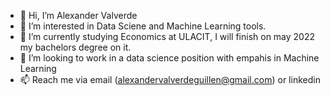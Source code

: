 - 👋 Hi, I’m Alexander Valverde
- 👀 I’m interested in Data Sciene and Machine Learning tools. 
- 🌱 I’m currently studying Economics at ULACIT, I will finish on may 2022 my bachelors degree on it.
- 💞️ I’m looking to work in a data science position with empahis in Machine Learning
- 📫 Reach me via email (alexandervalverdeguillen@gmail.com) or linkedin 

<!---
alevalve/alevalve is a ✨ special ✨ repository because its `README.md` (this file) appears on your GitHub profile.
You can click the Preview link to take a look at your changes.
--->
